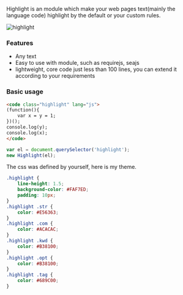 Highlight is an module which make your web pages text(mainly the language code) highlight by the default or your custom rules.

![highlight](https://raw.githubusercontent.com/jianghai/highlight/master/screenshot.png)

### Features

- Any text
- Easy to use with module, such as requirejs, seajs
- lightweight, core code just less than 100 lines, you can extend it according to your requirements

### Basic usage

```html
<code class="highlight" lang="js">
(function(){
    var x = y = 1;
})();
console.log(y);
console.log(x);
</code>
```

```js
var el = document.querySelector('highlight');
new Highlight(el);
```

The css was defined by yourself, here is my theme.
```css
.highlight {
    line-height: 1.5;
    background-color: #FAF7ED;
    padding: 10px;
}
.highlight .str {
    color: #E56363;
}
.highlight .com {
    color: #ACACAC;
}
.highlight .kwd {
    color: #B38100;
}
.highlight .opt {
    color: #B38100;
}
.highlight .tag {
    color: #689C00;
}
```